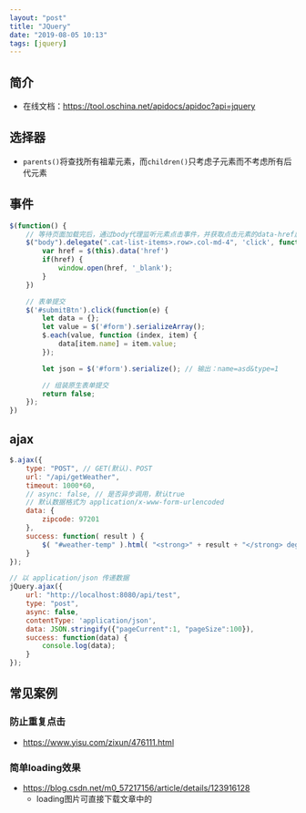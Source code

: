 ```yaml
---
layout: "post"
title: "JQuery"
date: "2019-08-05 10:13"
tags: [jquery]
---
```


## 简介

- 在线文档：https://tool.oschina.net/apidocs/apidoc?api=jquery

## 选择器

- `parents()`将查找所有祖辈元素，而`children()`只考虑子元素而不考虑所有后代元素

## 事件

```js
$(function() {
    // 等待页面加载完后，通过body代理监听元素点击事件，并获取点击元素的data-href属性值，在新标签页显示
    $("body").delegate(".cat-list-items>.row>.col-md-4", 'click', function() {
        var href = $(this).data('href')
        if(href) {
            window.open(href, '_blank');
        }
    })

    // 表单提交
    $('#submitBtn').click(function(e) {
        let data = {};
        let value = $('#form').serializeArray();
        $.each(value, function (index, item) {
            data[item.name] = item.value;
        });

        let json = $('#form').serialize(); // 输出：name=asd&type=1

        // 组装原生表单提交
        return false;
    });
})
```

## ajax

```js
$.ajax({
    type: "POST", // GET(默认)、POST
    url: "/api/getWeather",
    timeout: 1000*60,
    // async: false, // 是否异步调用，默认true
    // 默认数据格式为 application/x-www-form-urlencoded
    data: {
        zipcode: 97201
    },
    success: function( result ) {
        $( "#weather-temp" ).html( "<strong>" + result + "</strong> degrees" );
    }
});

// 以 application/json 传递数据
jQuery.ajax({
    url: "http://localhost:8080/api/test",
    type: "post",
    async: false,
    contentType: 'application/json',
    data: JSON.stringify({"pageCurrent":1, "pageSize":100}),
    success: function(data) {
        console.log(data);
    }
});
```

## 常见案例

### 防止重复点击

- https://www.yisu.com/zixun/476111.html

### 简单loading效果

- https://blog.csdn.net/m0_57217156/article/details/123916128
    - loading图片可直接下载文章中的
